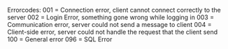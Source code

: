 Errorcodes:
001 = Connection error, client cannot connect correctly to the server
002 = Login Error, something gone wrong while logging in
003 = Communication error, server could not send a message to client
004 = Client-side error, server could not handle the request that the client send
100 = General error
096 = SQL Error